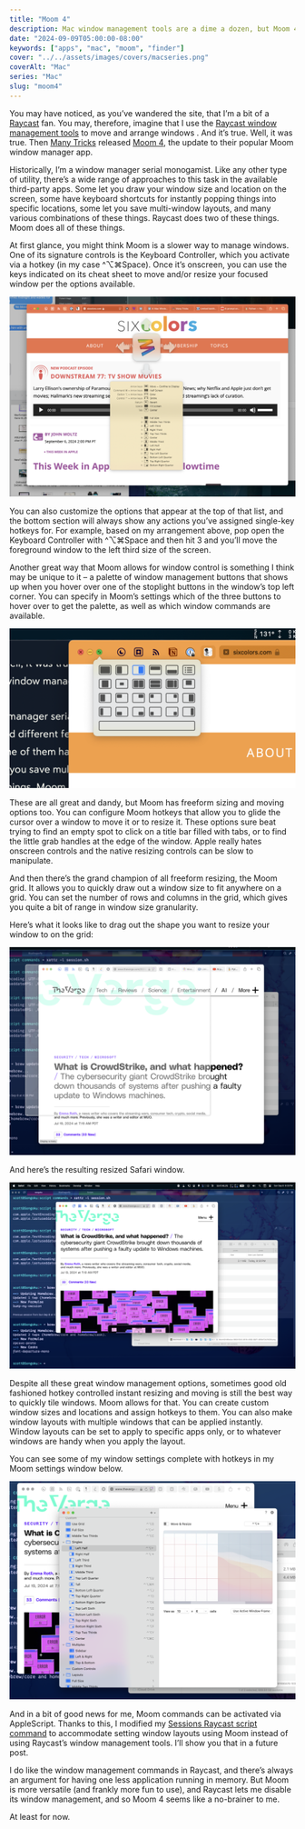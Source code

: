 ```yaml
---
title: "Moom 4"
description: Mac window management tools are a dime a dozen, but Moom 4 stands out for its versatility and for being fun to use.
date: "2024-09-09T05:00:00-08:00"
keywords: ["apps", "mac", "moom", "finder"]
cover: "../../assets/images/covers/macseries.png"
coverAlt: "Mac"
series: "Mac"
slug: "moom4"
---
```

You may have noticed, as you’ve wandered the site, that I’m a bit of a [Raycast](https://scottwillsey.com/series/raycast/) fan. You may, therefore, imagine that I use the [Raycast window management tools](https://manual.raycast.com/window-management) to move and arrange windows . And it’s true. Well, it was true. Then [Many Tricks](https://manytricks.com) released [Moom 4](https://manytricks.com/moom/), the update to their popular Moom window manager app.

Historically, I’m a window manager serial monogamist. Like any other type of utility, there’s a wide range of approaches to this task in the available third-party apps. Some let you draw your window size and location on the screen, some have keyboard shortcuts for instantly popping things into specific locations, some let you save multi-window layouts, and many various combinations of these things. Raycast does two of these things. Moom does all of these things.

At first glance, you might think Moom is a slower way to manage windows. One of its signature controls is the Keyboard Controller, which you activate via a hotkey (in my case ^⌥⌘Space). Once it’s onscreen, you can use the keys indicated on its cheat sheet to move and/or resize your focused window per the options available.

[![Moom Keyboard Controller](../../assets/images/posts/MoomKeyboardController-07495684-089F-46D3-8304-853C1193C4F1.png)](/images/posts/MoomKeyboardController-07495684-089F-46D3-8304-853C1193C4F1.jpg)

You can also customize the options that appear at the top of that list, and the bottom section will always show any actions you’ve assigned single-key hotkeys for. For example, based on my arrangement above, pop open the Keyboard Controller with ^⌥⌘Space and then hit 3 and you’ll move the foreground window to the left third size of the screen.

Another great way that Moom allows for window control is something I think may be unique to it – a palette of window management buttons that shows up when you hover over one of the stoplight buttons in the window’s top left corner. You can specify in Moom’s settings which of the three buttons to hover over to get the palette, as well as which window commands are available.

[![Moom Palette Menu](../../assets/images/posts/MoomPaletteMenu-49C1E996-DDB4-4061-A4B6-4D0B405CC9D8.png)](/images/posts/MoomPaletteMenu-49C1E996-DDB4-4061-A4B6-4D0B405CC9D8.jpg)

These are all great and dandy, but Moom has freeform sizing and moving options too. You can configure Moom hotkeys that allow you to glide the cursor over a window to move it or to resize it. These options sure beat trying to find an empty spot to click on a title bar filled with tabs, or to find the little grab handles at the edge of the window. Apple really hates onscreen controls and the native resizing controls can be slow to manipulate.

And then there’s the grand champion of all freeform resizing, the Moom grid. It allows you to quickly draw out a window size to fit anywhere on a grid. You can set the number of rows and columns in the grid, which gives you quite a bit of range in window size granularity.

Here’s what it looks like to drag out the shape you want to resize your window to on the grid:

[![Moom Grid Resize](../../assets/images/posts/MoomGridResize-9F890A70-1E35-43E0-A191-084DE3AA3BAE.png)](/images/posts/MoomGridResize-9F890A70-1E35-43E0-A191-084DE3AA3BAE.jpg)

And here’s the resulting resized Safari window.

[![Moom Post Resize](../../assets/images/posts/MoomPostResize-9F890A70-1E35-43E0-A191-084DE3AA3BAE.png)](/images/posts/MoomPostResize-9F890A70-1E35-43E0-A191-084DE3AA3BAE.jpg)

Despite all these great window management options, sometimes good old fashioned hotkey controlled instant resizing and moving is still the best way to quickly tile windows. Moom allows for that. You can create custom window sizes and locations and assign hotkeys to them. You can also make window layouts with multiple windows that can be applied instantly. Window layouts can be set to apply to specific apps only, or to whatever windows are handy when you apply the layout.

You can see some of my window settings complete with hotkeys in my Moom settings window below.

[![Moom Size Position Settings](../../assets/images/posts/MoomSizePositionSettings-CF8C402F-38BD-4C3D-84AC-63A822FCBFC7.png)](/images/posts/MoomSizePositionSettings-CF8C402F-38BD-4C3D-84AC-63A822FCBFC7.jpg)

And in a bit of good news for me, Moom commands can be activated via AppleScript. Thanks to this, I modified my [Sessions Raycast script command](https://scottwillsey.com/sessions-script-command/) to accommodate setting window layouts using Moom instead of using Raycast’s window management tools. I’ll show you that in a future post.

I do like the window management commands in Raycast, and there’s always an argument for having one less application running in memory. But Moom is more versatile (and frankly more fun to use), and Raycast lets me disable its window management, and so Moom 4 seems like a no-brainer to me.

At least for now.

